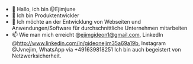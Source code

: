 - 👋 Hallo, ich bin @Ejimjune
- 👀 Ich bin Produktentwickler
- 💞️ Ich möchte an der Entwicklung von Webseiten und Anwendungen/Software für durchschnittliche Unternehmen mitarbeiten
- 📫 Wie man mich erreicht @ejimgideon1@gmail.com, LinkedIn @http://www.linkedin.com/in/gideonejim35a69a19b, Instagram @Jvnejim, WhatsApp via +491639818251
Ich bin auch begeistert von Netzwerksicherheit.
<!---
Ejimjune/Ejimjune is a ✨ special ✨ repository because its `README.md` (this file) appears on your GitHub profile.
You can click the Preview link to take a look at your changes.
--->
